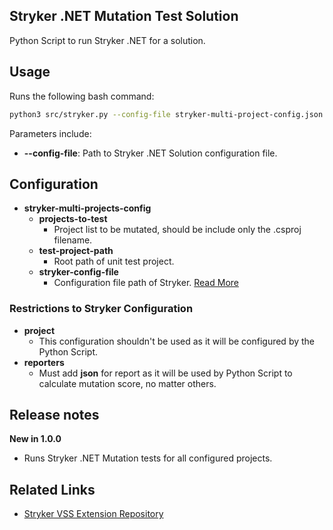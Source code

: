 ## Stryker .NET Mutation Test Solution

Python Script to run Stryker .NET for a solution.

## Usage
Runs the following bash command:
```bash
python3 src/stryker.py --config-file stryker-multi-project-config.json
```

Parameters include:
- **--config-file**: Path to Stryker .NET Solution configuration file.

## Configuration
- **stryker-multi-projects-config**
  - **projects-to-test**
    - Project list to be mutated, should be include only the .csproj filename.
  - **test-project-path**
    - Root path of unit test project.
  - **stryker-config-file**
    - Configuration file path of Stryker. [Read More](https://stryker-mutator.io/docs/stryker-net/configuration/)

### Restrictions to Stryker Configuration
- **project**
  - This configuration shouldn't be used as it will be configured by the Python Script.
- **reporters**
  - Must add **json** for report as it will be used by Python Script to calculate mutation score, no matter others.

## Release notes

**New in 1.0.0**
- Runs Stryker .NET Mutation tests for all configured projects.

## Related Links

- [Stryker VSS Extension Repository](https://github.com/JRafaelNascimento/stryker-vss-ext)